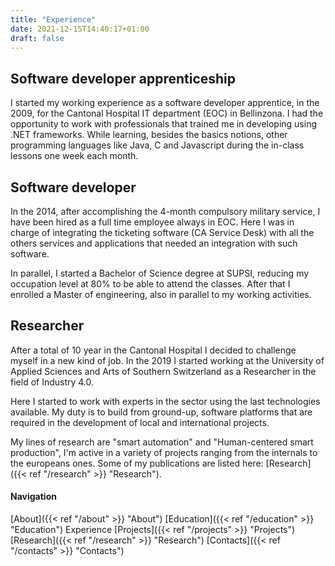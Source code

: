 ```yaml
---
title: "Experience"
date: 2021-12-15T14:40:17+01:00
draft: false
---
```


## Software developer apprenticeship

I started my working experience as a software developer apprentice, in the 2009, for the Cantonal Hospital IT
department (EOC) in Bellinzona. I had the opportunity to work with professionals that trained me in developing using
.NET frameworks. While learning, besides the basics notions, other programming languages like Java, C and Javascript
during the in-class lessons one week each month.

## Software developer

In the 2014, after accomplishing the 4-month compulsory military service, I have been hired as a full time employee
always in EOC. Here I was in charge of integrating the ticketing software (CA Service Desk) with all the others services
and applications that needed an integration with such software.

In parallel, I started a Bachelor of Science degree at SUPSI, reducing my occupation level at 80% to be able to attend
the classes. After that I enrolled a Master of engineering, also in parallel to my working activities.

## Researcher

After a total of 10 year in the Cantonal Hospital I decided to challenge myself in a new kind of job. In the 2019 I
started working at the University of Applied Sciences and Arts of Southern Switzerland as a Researcher in the field of
Industry 4.0.

Here I started to work with experts in the sector using the last technologies available. My duty is to build from
ground-up, software platforms that are required in the development of local and international projects.   

My lines of research are "smart automation" and "Human-centered smart production", I'm active in a variety of projects
ranging from the internals to the europeans ones. Some of my publications are listed 
here: [Research]({{< ref "/research" >}} "Research").

#### Navigation

[About]({{< ref "/about" >}} "About")
[Education]({{< ref "/education" >}} "Education")
Experience
[Projects]({{< ref "/projects" >}} "Projects")
[Research]({{< ref "/research" >}} "Research")
[Contacts]({{< ref "/contacts" >}} "Contacts")